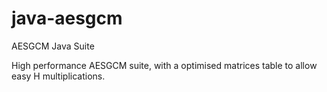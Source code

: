 # java-aesgcm
AESGCM Java Suite

High performance AESGCM suite, with a optimised matrices table to allow easy H multiplications.